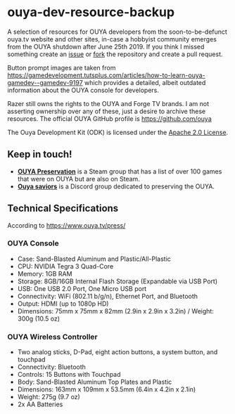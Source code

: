# ouya-dev-resource-backup
A selection of resources for OUYA developers from the soon-to-be-defunct ouya.tv website and other sites, in-case a hobbyist community emerges from the OUYA shutdown after June 25th 2019. If you think I missed something create an [issue](https://github.com/inferno986return/ouya-dev-resource-backup/issues) or [fork](https://github.com/inferno986return/ouya-dev-resource-backup/fork) the repository and create a pull request.

Button prompt images are taken from https://gamedevelopment.tutsplus.com/articles/how-to-learn-ouya-gamedev--gamedev-9197 which provides a detailed, albeit outdated information about the OUYA console for developers.

Razer still owns the rights to the OUYA and Forge TV brands. I am not asserting ownership over any of these, just a desire to archive these resources. The official OUYA GitHub profile is https://github.com/ouya

The Ouya Development Kit (ODK) is licensed under the [Apache 2.0 License](https://www.apache.org/licenses/LICENSE-2.0).

## Keep in touch!

* [**OUYA Preservation**](https://steamcommunity.com/groups/ouyapreservation#curation) is a Steam group that has a list of over 100 games that were on OUYA but are also on Steam.
* [**Ouya saviors**](https://discord.gg/svMYfqH) is a Discord group dedicated to preserving the OUYA.

## Technical Specifications
According to https://www.ouya.tv/press/

### OUYA Console

* Case: Sand-Blasted Aluminum and Plastic/All-Plastic
* CPU: NVIDIA Tegra 3 Quad-Core
* Memory: 1GB RAM
* Storage: 8GB/16GB Internal Flash Storage (Expandable via USB Port)
* USB: One USB 2.0 Port, One Micro USB port
* Connectivity: WiFi (802.11 b/g/n), Ethernet Port, and Bluetooth
* Output: HDMI (up to 1080p HD)
* Dimensions: 75mm x 75mm x 82mm (2.9in x 2.9in x 3.2in) / Weight: 300g (10.5 oz)

### OUYA Wireless Controller

* Two analog sticks, D-Pad, eight action buttons, a system button, and touchpad
* Connectivity: Bluetooth
* Controls: 15 Buttons with Touchpad
* Body: Sand-Blasted Aluminum Top Plates and Plastic
* Dimensions: 163mm x 109mm x 53.5mm (6.4in x 4.2in x 2.1in)
* Weight: 275g (9.7 oz)
* 2x AA Batteries